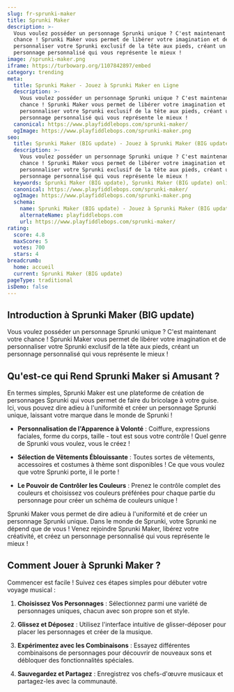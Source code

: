 ```yaml
---
slug: fr-sprunki-maker
title: Sprunki Maker
description: >-
  Vous voulez posséder un personnage Sprunki unique ? C'est maintenant votre
  chance ! Sprunki Maker vous permet de libérer votre imagination et de
  personnaliser votre Sprunki exclusif de la tête aux pieds, créant un
  personnage personnalisé qui vous représente le mieux !
image: /sprunki-maker.png
iframe: https://turbowarp.org/1107842897/embed
category: trending
meta:
  title: Sprunki Maker - Jouez à Sprunki Maker en Ligne
  description: >-
    Vous voulez posséder un personnage Sprunki unique ? C'est maintenant votre
    chance ! Sprunki Maker vous permet de libérer votre imagination et de
    personnaliser votre Sprunki exclusif de la tête aux pieds, créant un
    personnage personnalisé qui vous représente le mieux !
  canonical: https://www.playfiddlebops.com/sprunki-maker/
  ogImage: https://www.playfiddlebops.com/sprunki-maker.png
seo:
  title: Sprunki Maker (BIG update) - Jouez à Sprunki Maker (BIG update) en Ligne
  description: >-
    Vous voulez posséder un personnage Sprunki unique ? C'est maintenant votre
    chance ! Sprunki Maker vous permet de libérer votre imagination et de
    personnaliser votre Sprunki exclusif de la tête aux pieds, créant un
    personnage personnalisé qui vous représente le mieux !
  keywords: Sprunki Maker (BIG update), Sprunki Maker (BIG update) online
  canonical: https://www.playfiddlebops.com/sprunki-maker/
  ogImage: https://www.playfiddlebops.com/sprunki-maker.png
  schema:
    name: Sprunki Maker (BIG update) - Jouez à Sprunki Maker (BIG update) en Ligne
    alternateName: playfiddlebops.com
    url: https://www.playfiddlebops.com/sprunki-maker/
rating:
  score: 4.8
  maxScore: 5
  votes: 700
  stars: 4
breadcrumb:
  home: accueil
  current: Sprunki Maker (BIG update)
pageType: traditional
isDemo: false
---
```


## Introduction à Sprunki Maker (BIG update)

Vous voulez posséder un personnage Sprunki unique ? C'est maintenant votre chance ! Sprunki Maker vous permet de libérer votre imagination et de personnaliser votre Sprunki exclusif de la tête aux pieds, créant un personnage personnalisé qui vous représente le mieux !

## Qu'est-ce qui Rend Sprunki Maker si Amusant ?

En termes simples, Sprunki Maker est une plateforme de création de personnages Sprunki qui vous permet de faire du bricolage à votre guise. Ici, vous pouvez dire adieu à l'uniformité et créer un personnage Sprunki unique, laissant votre marque dans le monde de Sprunki !

- **Personnalisation de l'Apparence à Volonté** : Coiffure, expressions faciales, forme du corps, taille - tout est sous votre contrôle ! Quel genre de Sprunki vous voulez, vous le créez !

- **Sélection de Vêtements Éblouissante** : Toutes sortes de vêtements, accessoires et costumes à thème sont disponibles ! Ce que vous voulez que votre Sprunki porte, il le porte !

- **Le Pouvoir de Contrôler les Couleurs** : Prenez le contrôle complet des couleurs et choisissez vos couleurs préférées pour chaque partie du personnage pour créer un schéma de couleurs unique !

Sprunki Maker vous permet de dire adieu à l'uniformité et de créer un personnage Sprunki unique. Dans le monde de Sprunki, votre Sprunki ne dépend que de vous ! Venez rejoindre Sprunki Maker, libérez votre créativité, et créez un personnage personnalisé qui vous représente le mieux !

## Comment Jouer à Sprunki Maker ?

Commencer est facile ! Suivez ces étapes simples pour débuter votre voyage musical :

1. **Choisissez Vos Personnages** : Sélectionnez parmi une variété de personnages uniques, chacun avec son propre son et style.

1. **Glissez et Déposez** : Utilisez l'interface intuitive de glisser-déposer pour placer les personnages et créer de la musique.

1. **Expérimentez avec les Combinaisons** : Essayez différentes combinaisons de personnages pour découvrir de nouveaux sons et débloquer des fonctionnalités spéciales.

1. **Sauvegardez et Partagez** : Enregistrez vos chefs-d'œuvre musicaux et partagez-les avec la communauté.